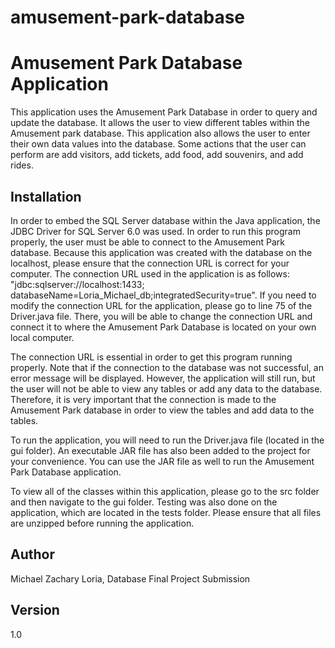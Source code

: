 # amusement-park-database


# Amusement Park Database Application

This application uses the Amusement Park Database in order to query and update the database. It allows the user to view different tables within the Amusement park database. This application also allows the user to enter their own data values into the database. Some actions that the user can perform are add visitors, add tickets, add food, add souvenirs, and add rides. 

## Installation

In order to embed the SQL Server database within the Java application, the JDBC Driver for SQL Server 6.0 was used. In order to run this program properly, the user must be able to connect to the Amusement Park database. Because this application was created with the database on the localhost, please ensure that the connection URL is correct for your computer. The connection URL used in the application is as follows: 
"jdbc:sqlserver://localhost:1433; databaseName=Loria_Michael_db;integratedSecurity=true". If you need to modify the connection URL for the application, please go to line 75 of the Driver.java file. There, you will be able to change the connection URL and connect it to where the Amusement Park Database is located on your own local computer.  

The connection URL is essential in order to get this program running properly. Note that if the connection to the database was not successful, an error message will be displayed. However, the application will still run, but the user will not be able to view any tables or add any data to the database. Therefore, it is very important that the connection is made to the Amusement Park database in order to view the tables and add data to the tables.

To run the application, you will need to run the Driver.java file (located in the gui folder). An executable JAR file has also been added to the project for your convenience. You can use the JAR file as well to run the Amusement Park Database application. 

To view all of the classes within this application, please go to the src folder and then navigate to the gui folder. Testing was also done on the application, which are located in the tests folder. Please ensure that all files are unzipped before running the application.

## Author
Michael Zachary Loria, Database Final Project Submission

## Version
1.0
